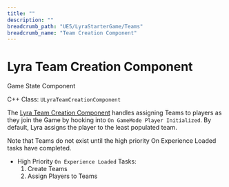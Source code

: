 ```yaml
---
title: ""
description: ""
breadcrumb_path: "UE5/LyraStarterGame/Teams"
breadcrumb_name: "Team Creation Component"
---
```


# Lyra Team Creation Component

Game State Component

C++ Class: `ULyraTeamCreationComponent`

The [Lyra Team Creation Component](./LyraTeamCreationComponent) handles assigning Teams
to players as they join the Game by hooking into `On GameMode Player Initialized`.
By default, Lyra assigns the player to the least populated team.

Note that Teams do not exist until the high priority On Experience Loaded
tasks have completed.

- High Priority `On Experience Loaded` Tasks:
  1. Create Teams
  2. Assign Players to Teams
